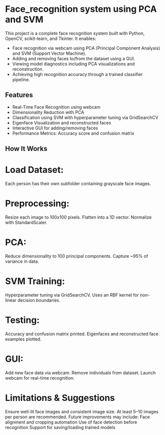 # Face_recognition system using PCA and SVM

This project is a complete face recognition system built with Python, OpenCV, scikit-learn, and Tkinter. It enables:
- Face recognition via webcam using PCA (Principal Component Analysis) and SVM (Support Vector Machine).
- Adding and removing faces to/from the dataset using a GUI.
- Viewing model diagnostics including PCA visualizations and reconstruction.
- Achieving high recognition accuracy through a trained classifier pipeline.

## Features

 - Real-Time Face Recognition using webcam
 - Dimensionality Reduction with PCA
 - Classification using SVM with hyperparameter tuning via GridSearchCV
 - Eigenface Visualization and reconstructed faces
 - Interactive GUI for adding/removing faces
 - Performance Metrics: Accuracy score and confusion matrix

## How It Works

# Load Dataset:
Each person has their own subfolder containing grayscale face images.
# Preprocessing:
Resize each image to 100x100 pixels.
Flatten into a 1D vector.
Normalize with StandardScaler.
# PCA:
Reduce dimensionality to 100 principal components.
Capture ~95% of variance in data.
# SVM Training:
Hyperparameter tuning via GridSearchCV.
Uses an RBF kernel for non-linear decision boundaries.
# Testing:
Accuracy and confusion matrix printed.
Eigenfaces and reconstructed face examples plotted.
# GUI:
Add new face data via webcam.
Remove individuals from dataset.
Launch webcam for real-time recognition.

# Limitations & Suggestions

Ensure well-lit face images and consistent image size.
At least 5–10 images per person are recommended.
Future improvements may include:
Face alignment and cropping automation
Use of face detection before recognition
Support for saving/loading trained models
